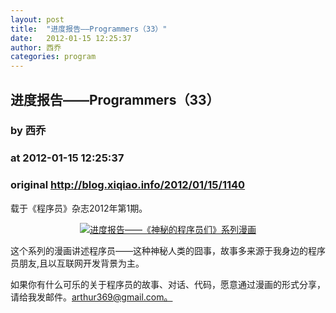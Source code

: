 ```yaml
---
layout: post
title:  "进度报告——Programmers（33）"
date:   2012-01-15 12:25:37
author: 西乔
categories: program
---
```


## 进度报告——Programmers（33）
### by 西乔
### at 2012-01-15 12:25:37
### original <http://blog.xiqiao.info/2012/01/15/1140>

<p style="text-align:left">载于《程序员》杂志2012年第1期。</p>
<p style="text-align:center"><a href="http://blog.xiqiao.info/blogimg/programmers/33_process_report.gif"><img title=" 进度报告——《神秘的程序员们》系列漫画" src="http://blog.xiqiao.info/blogimg/programmers/33_process_report_t.gif" alt=" 进度报告——《神秘的程序员们》系列漫画"></a></p>
<p style="text-align:left">这个系列的漫画讲述程序员——这种神秘人类的囧事，故事多来源于我身边的程序员朋友,且以互联网开发背景为主。</p>
<p style="text-align:left">如果你有什么可乐的关于程序员的故事、对话、代码，愿意通过漫画的形式分享，请给我发邮件。<a href="mailto:arthur369@gmail.com">arthur369@gmail.com。</a></p>